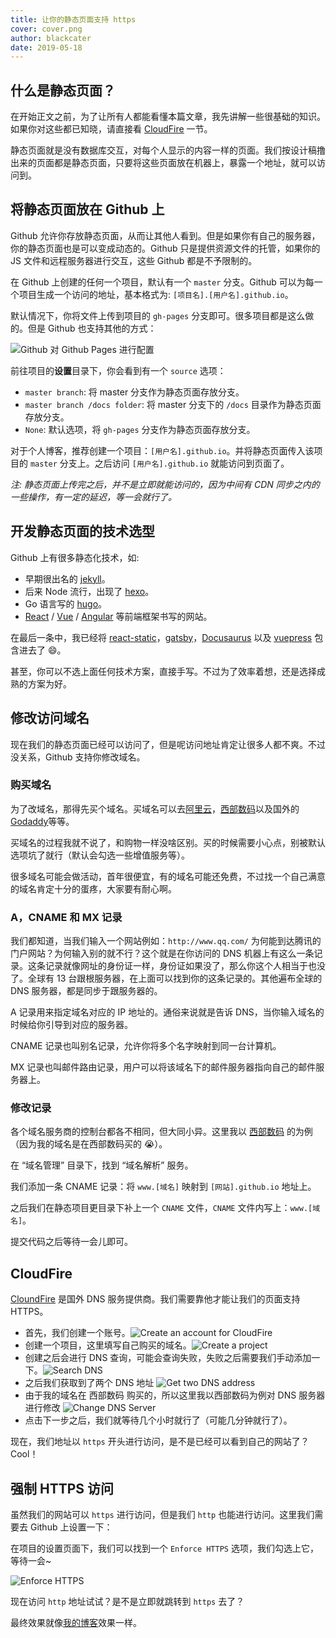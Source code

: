 ```yaml
---
title: 让你的静态页面支持 https
cover: cover.png
author: blackcater
date: 2019-05-18
---
```


## 什么是静态页面？

在开始正文之前，为了让所有人都能看懂本篇文章，我先讲解一些很基础的知识。如果你对这些都已知晓，请直接看 [CloudFire](#cloudfire) 一节。

静态页面就是没有数据库交互，对每个人显示的内容一样的页面。我们按设计稿撸出来的页面都是静态页面，只要将这些页面放在机器上，暴露一个地址，就可以访问到。

## 将静态页面放在 Github 上

Github 允许你存放静态页面，从而让其他人看到。但是如果你有自己的服务器，你的静态页面也是可以变成动态的。Github 只是提供资源文件的托管，如果你的 JS 文件和远程服务器进行交互，这些 Github 都是不予限制的。

在 Github 上创建的任何一个项目，默认有一个 `master` 分支。Github 可以为每一个项目生成一个访问的地址，基本格式为: `[项目名].[用户名].github.io`。

默认情况下，你将文件上传到项目的 `gh-pages` 分支即可。很多项目都是这么做的。但是 Github 也支持其他的方式：

![Github 对 Github Pages 进行配置](img/1.png)

前往项目的**设置**目录下，你会看到有一个 `source` 选项：

- `master branch`: 将 master 分支作为静态页面存放分支。
- `master branch /docs folder`: 将 master 分支下的 `/docs` 目录作为静态页面存放分支。
- `None`: 默认选项，将 `gh-pages` 分支作为静态页面存放分支。

对于个人博客，推荐创建一个项目：`[用户名].github.io`。并将静态页面传入该项目的 `master` 分支上。之后访问 `[用户名].github.io` 就能访问到页面了。

_注: 静态页面上传完之后，并不是立即就能访问的，因为中间有 CDN 同步之内的一些操作，有一定的延迟，等一会就行了。_

## 开发静态页面的技术选型

Github 上有很多静态化技术，如:

- 早期很出名的 [jekyll](https://github.com/jekyll/jekyll)。
- 后来 Node 流行，出现了 [hexo](https://github.com/hexojs/hexo)。
- Go 语言写的 [hugo](https://github.com/gohugoio/hugo)。
- [React](https://github.com/facebook/react) / [Vue](https://github.com/vuejs/vue) / [Angular](https://github.com/angular/angular) 等前端框架书写的网站。

在最后一条中，我已经将 [react-static](https://github.com/nozzle/react-static)，[gatsby](https://github.com/gatsbyjs/gatsby)，[Docusaurus](https://github.com/facebook/Docusaurus) 以及 [vuepress](https://github.com/vuejs/vuepress) 包含进去了 😄。

甚至，你可以不选上面任何技术方案，直接手写。不过为了效率着想，还是选择成熟的方案为好。

## 修改访问域名

现在我们的静态页面已经可以访问了，但是呢访问地址肯定让很多人都不爽。不过没关系，Github 支持你修改域名。

### 购买域名

为了改域名，那得先买个域名。买域名可以去[阿里云](https://cn.aliyun.com/)，[西部数码](https://www.west.cn/)以及国外的[Godaddy](https://sg.godaddy.com/zh/)等等。

买域名的过程我就不说了，和购物一样没啥区别。买的时候需要小心点，别被默认选项坑了就行（默认会勾选一些增值服务等）。

很多域名可能会做活动，首年很便宜，有的域名可能还免费，不过找一个自己满意的域名肯定十分的蛋疼，大家要有耐心啊。

### A，CNAME 和 MX 记录

我们都知道，当我们输入一个网站例如：`http://www.qq.com/` 为何能到达腾讯的门户网站？为何输入别的就不行？这个就是在你访问的 DNS 机器上有这么一条记录。这条记录就像网址的身份证一样，身份证如果没了，那么你这个人相当于也没了。全球有 13 台跟根服务器，在上面可以找到你的这条记录的。其他遍布全球的 DNS 服务器，都是同步于跟服务器的。

A 记录用来指定域名对应的 IP 地址的。通俗来说就是告诉 DNS，当你输入域名的时候给你引导到对应的服务器。

CNAME 记录也叫别名记录，允许你将多个名字映射到同一台计算机。

MX 记录也叫邮件路由记录，用户可以将该域名下的邮件服务器指向自己的邮件服务器上。

### 修改记录

各个域名服务商的控制台都各不相同，但大同小异。这里我以 [西部数码](https://www.west.cn/) 的为例（因为我的域名是在西部数码买的 😭）。

在 “域名管理” 目录下，找到 “域名解析” 服务。

我们添加一条 CNAME 记录：将 `www.[域名]` 映射到 `[网站].github.io` 地址上。

之后我们在静态项目更目录下补上一个 `CNAME` 文件，`CNAME` 文件内写上：`www.[域名]`。

提交代码之后等待一会儿即可。

## CloudFire

[CloundFire](https://www.cloudflare.com/) 是国外 DNS 服务提供商。我们需要靠他才能让我们的页面支持 HTTPS。

- 首先，我们创建一个账号。![Create an account for CloudFire](img/2.png)
- 创建一个项目，这里填写自己购买的域名。![Create a project](img/3.png)
- 创建之后会进行 DNS 查询，可能会查询失败，失败之后需要我们手动添加一下。![Search DNS](img/4.png)
- 之后我们获取到了两个 DNS 地址 ![Get two DNS address](img/5.png)
- 由于我的域名在 西部数码 购买的，所以这里我以西部数码为例对 DNS 服务器进行修改 ![Change DNS Server](img/6.png)
- 点击下一步之后，我们就等待几个小时就行了（可能几分钟就行了）。

现在，我们地址以 `https` 开头进行访问，是不是已经可以看到自己的网站了？Cool！

## 强制 HTTPS 访问

虽然我们的网站可以 `https` 进行访问，但是我们 `http` 也能进行访问。这里我们需要去 Github 上设置一下：

在项目的设置页面下，我们可以找到一个 `Enforce HTTPS` 选项，我们勾选上它，等待一会~

![Enforce HTTPS](img/7.png)

现在访问 `http` 地址试试？是不是立即就跳转到 `https` 去了？

最终效果就像[我的博客](https://www.blackcater.win)效果一样。
